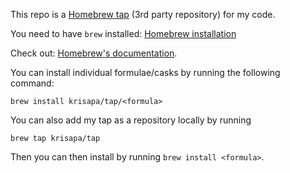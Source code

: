 This repo is a [Homebrew tap](https://docs.brew.sh/Taps) (3rd party repository) for my code. 

You need to have `brew` installed: [Homebrew installation](https://docs.brew.sh/Installation)

Check out: [Homebrew's documentation](https://docs.brew.sh).


You can install individual formulae/casks by running the following command:

```shell
brew install krisapa/tap/<formula>
```

You can also add my tap as a repository locally by running

```shell
brew tap krisapa/tap
```

Then you can then install by running `brew install <formula>`.
